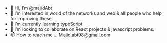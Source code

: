 - 👋 Hi, I’m @majidAbt
- 👀 I’m interested in world of the networks and web & all people who help for improving these.
- 🌱 I’m currently learning typeScript
- 💞️ I’m looking to collaborate on React projects & javascript problems.
- 📫 How to reach me ... Majid.abt98@gmail.com

